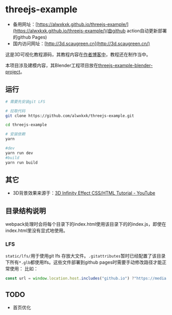 # threejs-example

<!-- threejs-example is the code for a three.js tutorial.Blender project in [threejs-example-blender-project](https://github.com/alwxkxk/threejs-example-blender-project) -->

- 备用网址：[https://alwxkxk.github.io/threejs-example/](https://alwxkxk.github.io/threejs-example/)(由github action自动更新部署的github Pages)
- 国内访问网址：[http://3d.scaugreen.cn](http://3d.scaugreen.cn/)


这是3D可视化教程源码，其教程内容在[作者博客中](https://www.scaugreen.cn/posts/30679)，教程还在制作当中。

本项目涉及建模内容，其Blender工程项目放在[threejs-example-blender-project](https://github.com/alwxkxk/threejs-example-blender-project)。


## 运行
```bash
# 需要先安装git LFS

# 拉取代码
git clone https://github.com/alwxkxk/threejs-example.git

cd threejs-example

# 安装依赖
yarn 

#dev
yarn run dev 
#build
yarn run build
```


## 其它
- 3D背景效果来源于：[3D Infinity Effect CSS/HTML Tutorial -  YouTube](https://www.youtube.com/watch?v=s05vBlszF-I)

## 目录结构说明
webpack处理时会将每个目录下的index.html使用该目录下的的index.js，即使在index.html里没有显式地使用。
### LFS
`static/lfs/`用于使用git lfs 存放大文件。`.gitattributes`暂时已经配置了该目录下所有`*.glb`都使用lfs。这些文件部署到github pages时需要手动修改路径才能正常使用：
比如：
```js
const url = window.location.host.includes("github.io") ?"https://media.githubusercontent.com/media/alwxkxk/threejs-example/master/static/lfs/car.glb":"./static/lfs/car.glb"
```

## TODO
- 首页优化